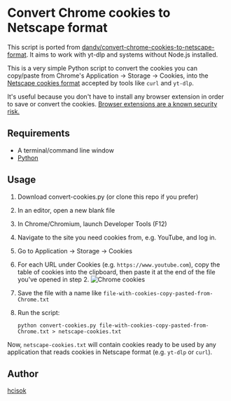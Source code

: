 # Convert Chrome cookies to Netscape format

This script is ported from [dandv/convert-chrome-cookies-to-netscape-format](https://github.com/dandv/convert-chrome-cookies-to-netscape-format). It aims to work with yt-dlp and systems without Node.js installed.

This is a very simple Python script to convert the cookies you can copy/paste from Chrome's Application -> Storage -> Cookies, into the [Netscape cookies format](https://curl.haxx.se/docs/http-cookies.html) accepted by tools like `curl` and `yt-dlp`.

It's useful because you don't have to install any browser extension in order to save or convert the cookies. [Browser extensions are a known security risk.](https://www.howtogeek.com/188346/why-browser-extensions-can-be-dangerous-and-how-to-protect-yourself/)


## Requirements

* A terminal/command line window
* [Python](https://www.python.org/downloads/)


## Usage

1. Download convert-cookies.py (or clone this repo if you prefer)
2. In an editor, open a new blank file
2. In Chrome/Chromium, launch Developer Tools (F12)
3. Navigate to the site you need cookies from, e.g. YouTube, and log in.
4. Go to Application -> Storage -> Cookies
5. For each URL under Cookies (e.g. `https://www.youtube.com`), copy the table of cookies into the clipboard, then paste it at the end of the file you've opened in step 2. ![Chrome cookies](chrome-cookies.png)
6. Save the file with a name like `file-with-cookies-copy-pasted-from-Chrome.txt` 
7. Run the script:

       python convert-cookies.py file-with-cookies-copy-pasted-from-Chrome.txt > netscape-cookies.txt

Now, `netscape-cookies.txt` will contain cookies ready to be used by any application that reads cookies in Netscape format (e.g. `yt-dlp` or `curl`).


## Author

[hcisok](https://github.com/hcisok)
